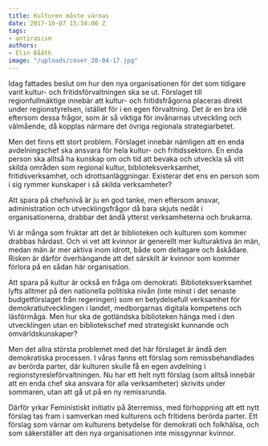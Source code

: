 ```yaml
---
title: Kulturen måste värnas
date: 2017-10-07 15:34:00 Z
tags:
- antirasism
authors:
- Elin Bååth
image: "/uploads/cover_28-04-17.jpg"
---
```


Idag fattades beslut om hur den nya organisationen för det som tidigare varit kultur- och fritidsförvaltningen ska se ut. Förslaget till regionfullmäktige innebär att kultur- och fritidsfrågorna placeras direkt under regionstyrelsen, istället för i en egen förvaltning. Det är en bra idé eftersom dessa frågor, som är så viktiga för invånarnas utveckling och välmående, då kopplas närmare det övriga regionala strategiarbetet.

Men det finns ett stort problem. Förslaget innebär nämligen att en enda avdelningschef ska ansvara för hela kultur- och fritidssektorn. En enda person ska alltså ha kunskap om och tid att bevaka och utveckla så vitt skilda områden som regional kultur, biblioteksverksamhet, fritidsverksamhet, och idrottsanläggningar. Existerar det ens en person som i sig rymmer kunskaper i så skilda verksamheter?

Att spara på chefsnivå är ju en god tanke, men eftersom ansvar, administration och utvecklingsfrågor då bara skjuts nedåt i organisationerna, drabbar det ändå ytterst verksamheterna och brukarna.

Vi är många som fruktar att det är biblioteken och kulturen som kommer drabbas hårdast. Och vi vet att kvinnor är generellt mer kulturaktiva än män, medan män är mer aktiva inom idrott, både som deltagare och åskådare. Risken är därför överhängande att det särskilt är kvinnor som kommer förlora på en sådan här organisation.

Att spara på kultur är också en fråga om demokrati. Biblioteksverksamhet lyfts alltmer på den nationella politiska nivån (inte minst i det senaste budgetförslaget från regeringen) som en betydelsefull verksamhet för demokratiutvecklingen i landet, medborgarnas digitala kompetens och läsförmåga. Men hur ska de gotländska biblioteken hänga med i den utvecklingen utan en bibliotekschef med strategiskt kunnande och omvärldskunskaper?

Men det allra största problemet med det här förslaget är ändå den demokratiska processen. I våras fanns ett förslag som remissbehandlades av berörda parter, där kulturen skulle få en egen avdelning i regionstyresleförvaltningen. Nu har ett helt nytt förslag (som alltså innebär att en enda chef ska ansvara för alla verksamheter) skrivits under sommaren, utan att gå ut på en ny remissrunda.

Därför yrkar Feministiskt initiativ på återremiss, med förhoppning att ett nytt förslag tas fram i samverkan med kulturens och fritidens berörda parter. Ett förslag som värnar om kulturens betydelse för demokrati och folkhälsa, och som säkerställer att den nya organisationen inte missgynnar kvinnor.